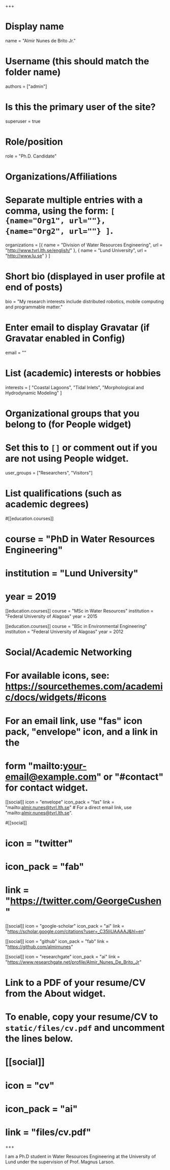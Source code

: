 +++
# Display name
name = "Almir Nunes de Brito Jr."

# Username (this should match the folder name)
authors = ["admin"]

# Is this the primary user of the site?
superuser = true

# Role/position
role = "Ph.D. Candidate"

# Organizations/Affiliations
#   Separate multiple entries with a comma, using the form: `[ {name="Org1", url=""}, {name="Org2", url=""} ]`.
organizations = [{ name = "Division of Water Resources Engineering", url = "http://www.tvrl.lth.se/english/" }, { name = "Lund University", url = "http://www.lu.se" } ]

# Short bio (displayed in user profile at end of posts)
bio = "My research interests include distributed robotics, mobile computing and programmable matter."

# Enter email to display Gravatar (if Gravatar enabled in Config)
email = ""

# List (academic) interests or hobbies
interests = [
  "Coastal Lagoons",
  "Tidal Inlets",
  "Morphological and Hydrodynamic Modeling"
]

# Organizational groups that you belong to (for People widget)
#   Set this to `[]` or comment out if you are not using People widget.
user_groups = ["Researchers", "Visitors"]

# List qualifications (such as academic degrees)
#[[education.courses]]
#  course = "PhD in Water Resources Engineering"
#  institution = "Lund University"
#  year = 2019

[[education.courses]]
  course = "MSc in Water Resources"
  institution = "Federal University of Alagoas"
  year = 2015

[[education.courses]]
  course = "BSc in Environmental Engineering"
  institution = "Federal University of Alagoas"
  year = 2012

# Social/Academic Networking
# For available icons, see: https://sourcethemes.com/academic/docs/widgets/#icons
#   For an email link, use "fas" icon pack, "envelope" icon, and a link in the
#   form "mailto:your-email@example.com" or "#contact" for contact widget.

[[social]]
  icon = "envelope"
  icon_pack = "fas"
  link = "mailto:almir.nunes@tvrl.lth.se"  # For a direct email link, use "mailto:almir.nunes@tvrl.lth.se".

#[[social]]
#  icon = "twitter"
#  icon_pack = "fab"
#  link = "https://twitter.com/GeorgeCushen"

[[social]]
  icon = "google-scholar"
  icon_pack = "ai"
  link = "https://scholar.google.com/citations?user=_C35IiUAAAAJ&hl=en"

[[social]]
  icon = "github"
  icon_pack = "fab"
  link = "https://github.com/almirnunes"

[[social]]
  icon = "researchgate"
  icon_pack = "ai"
  link = "https://www.researchgate.net/profile/Almir_Nunes_De_Brito_Jr"
 

# Link to a PDF of your resume/CV from the About widget.
# To enable, copy your resume/CV to `static/files/cv.pdf` and uncomment the lines below.
# [[social]]
#   icon = "cv"
#   icon_pack = "ai"
#   link = "files/cv.pdf"

+++

I am a Ph.D student in Water Resources Engineering at the University of Lund under the supervision of Prof. Magnus Larson.
